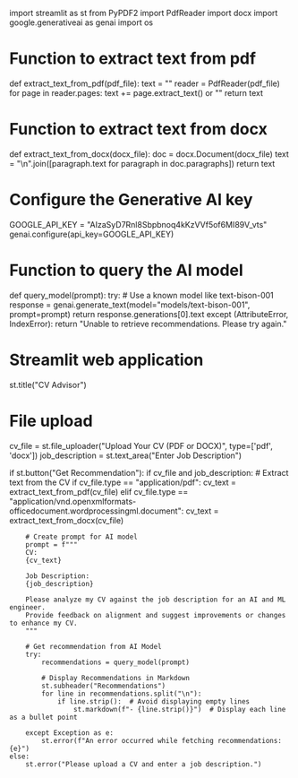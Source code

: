 import streamlit as st
from PyPDF2 import PdfReader
import docx
import google.generativeai as genai
import os

# Function to extract text from pdf
def extract_text_from_pdf(pdf_file):
    text = ""
    reader = PdfReader(pdf_file)
    for page in reader.pages:
        text += page.extract_text() or ""
    return text

# Function to extract text from docx
def extract_text_from_docx(docx_file):
    doc = docx.Document(docx_file)
    text = "\n".join([paragraph.text for paragraph in doc.paragraphs])
    return text

# Configure the Generative AI key
GOOGLE_API_KEY = "AIzaSyD7Rnl8Sbpbnoq4kKzVVf5of6MI89V_vts"
genai.configure(api_key=GOOGLE_API_KEY)

# Function to query the AI model
def query_model(prompt):
    try:
        # Use a known model like text-bison-001
        response = genai.generate_text(model="models/text-bison-001", prompt=prompt)
        return response.generations[0].text
    except (AttributeError, IndexError):
        return "Unable to retrieve recommendations. Please try again."

# Streamlit web application
st.title("CV Advisor")

# File upload
cv_file = st.file_uploader("Upload Your CV (PDF or DOCX)", type=['pdf', 'docx'])
job_description = st.text_area("Enter Job Description")

if st.button("Get Recommendation"):
    if cv_file and job_description:
        # Extract text from the CV
        if cv_file.type == "application/pdf":
            cv_text = extract_text_from_pdf(cv_file)
        elif cv_file.type == "application/vnd.openxmlformats-officedocument.wordprocessingml.document":
            cv_text = extract_text_from_docx(cv_file)

        # Create prompt for AI model
        prompt = f"""
        CV:
        {cv_text}

        Job Description:
        {job_description}

        Please analyze my CV against the job description for an AI and ML engineer.
        Provide feedback on alignment and suggest improvements or changes to enhance my CV.
        """

        # Get recommendation from AI Model
        try:
            recommendations = query_model(prompt)
            
            # Display Recommendations in Markdown
            st.subheader("Recommendations")
            for line in recommendations.split("\n"):
                if line.strip():  # Avoid displaying empty lines
                    st.markdown(f"- {line.strip()}")  # Display each line as a bullet point
                
        except Exception as e:
            st.error(f"An error occurred while fetching recommendations: {e}")
    else:
        st.error("Please upload a CV and enter a job description.")
